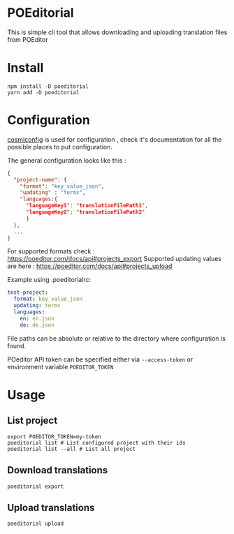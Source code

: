 # POEditorial

This is simple cli tool that allows downloading and uploading translation files from POEditor

# Install

    npm install -D poeditorial
    yarn add -D poeditorial

# Configuration

[cosmiconfig](https://www.npmjs.com/package/cosmiconfig) is used for configuration , check it's documentation for all the possible places to put configuration.

The general configuration looks like this :

```json
{
  "project-name": {
    "format": "key_value_json",
    "updating" : "terms",
    "languages:{
      "languageKey1": "translationFilePath1",
      "languageKey2": "translationFilePath2"
      }
  },
  ...
}
```

For supported formats check : https://poeditor.com/docs/api#projects_export
Supported updating values are here : https://poeditor.com/docs/api#projects_upload

Example using .poeditorialrc:

```yaml
test-project:
  format: key_value_json
  updating: terms
  languages:
    en: en.json
    de: de.json
```

File paths can be absolute or relative to the directory where configuration is found.

POeditor API token can be specified either via `--access-token` or environment variable `POEDITOR_TOKEN`

# Usage

## List project

```shell
export POEDITOR_TOKEN=my-token
poeditorial list # List configured project with their ids
poeditorial list --all # List all project
```

## Download translations

```shell
poeditorial export
```

## Upload translations

```shell
poeditorial upload
```

